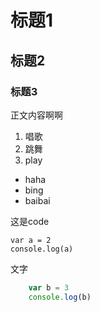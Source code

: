 # 标题1
## 标题2
### 标题3
正文内容啊啊
1. 唱歌
2. 跳舞
3. play
* haha
* bing
* baibai

这是code

    var a = 2
    console.log(a)

文字

```js
    var b = 3
    console.log(b)
```

    
